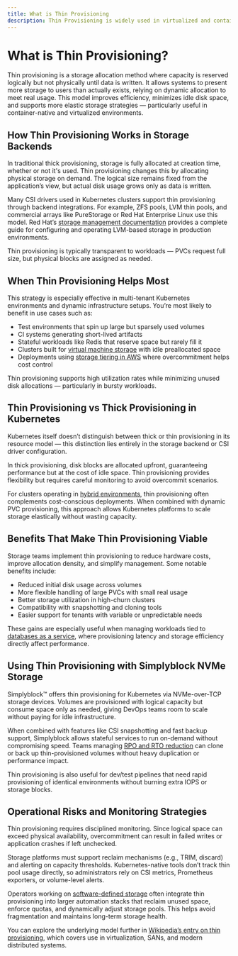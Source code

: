 ```yaml
---
title: What is Thin Provisioning
description: Thin Provisioning is widely used in virtualized and containerized environments to optimize storage infrastructure and reduce waste.
---
```

# What is Thin Provisioning?

Thin provisioning is a storage allocation method where capacity is reserved logically but not physically until data is written. It allows systems to present more storage to users than actually exists, relying on dynamic allocation to meet real usage. This model improves efficiency, minimizes idle disk space, and supports more elastic storage strategies — particularly useful in container-native and virtualized environments.

## How Thin Provisioning Works in Storage Backends

In traditional thick provisioning, storage is fully allocated at creation time, whether or not it's used. Thin provisioning changes this by allocating physical storage on demand. The logical size remains fixed from the application’s view, but actual disk usage grows only as data is written.

Many CSI drivers used in Kubernetes clusters support thin provisioning through backend integrations. For example, ZFS pools, LVM thin pools, and commercial arrays like PureStorage or Red Hat Enterprise Linux use this model. Red Hat’s [storage management documentation](https://access.redhat.com/documentation/en-us/red_hat_enterprise_linux/8/html/managing_storage_devices/index) provides a complete guide for configuring and operating LVM-based storage in production environments.

Thin provisioning is typically transparent to workloads — PVCs request full size, but physical blocks are assigned as needed.

## When Thin Provisioning Helps Most

This strategy is especially effective in multi-tenant Kubernetes environments and dynamic infrastructure setups. You’re most likely to benefit in use cases such as:

- Test environments that spin up large but sparsely used volumes  
- CI systems generating short-lived artifacts  
- Stateful workloads like Redis that reserve space but rarely fill it  
- Clusters built for [virtual machine storage](https://www.simplyblock.io/use-cases/vmware-migration-kubernetes/) with idle preallocated space  
- Deployments using [storage tiering in AWS](https://www.simplyblock.io/use-cases/cloud-cost-optimization-aws-storage-tiering/) where overcommitment helps cost control

Thin provisioning supports high utilization rates while minimizing unused disk allocations — particularly in bursty workloads.

## Thin Provisioning vs Thick Provisioning in Kubernetes

Kubernetes itself doesn’t distinguish between thick or thin provisioning in its resource model — this distinction lies entirely in the storage backend or CSI driver configuration.

In thick provisioning, disk blocks are allocated upfront, guaranteeing performance but at the cost of idle space. Thin provisioning provides flexibility but requires careful monitoring to avoid overcommit scenarios.

For clusters operating in [hybrid environments](https://www.simplyblock.io/supported-environments/hybrid-multi-cloud-storage/), thin provisioning often complements cost-conscious deployments. When combined with dynamic PVC provisioning, this approach allows Kubernetes platforms to scale storage elastically without wasting capacity.

## Benefits That Make Thin Provisioning Viable

Storage teams implement thin provisioning to reduce hardware costs, improve allocation density, and simplify management. Some notable benefits include:

- Reduced initial disk usage across volumes  
- More flexible handling of large PVCs with small real usage  
- Better storage utilization in high-churn clusters  
- Compatibility with snapshotting and cloning tools  
- Easier support for tenants with variable or unpredictable needs

These gains are especially useful when managing workloads tied to [databases as a service](https://www.simplyblock.io/use-cases/databases-as-a-service/), where provisioning latency and storage efficiency directly affect performance.

## Using Thin Provisioning with Simplyblock NVMe Storage

Simplyblock™ offers thin provisioning for Kubernetes via NVMe-over-TCP storage devices. Volumes are provisioned with logical capacity but consume space only as needed, giving DevOps teams room to scale without paying for idle infrastructure.

When combined with features like CSI snapshotting and fast backup support, Simplyblock allows stateful services to run on-demand without compromising speed. Teams managing [RPO and RTO reduction](https://www.simplyblock.io/use-cases/reduction-of-rpo-rto/) can clone or back up thin-provisioned volumes without heavy duplication or performance impact.

Thin provisioning is also useful for dev/test pipelines that need rapid provisioning of identical environments without burning extra IOPS or storage blocks.

## Operational Risks and Monitoring Strategies

Thin provisioning requires disciplined monitoring. Since logical space can exceed physical availability, overcommitment can result in failed writes or application crashes if left unchecked.

Storage platforms must support reclaim mechanisms (e.g., TRIM, discard) and alerting on capacity thresholds. Kubernetes-native tools don’t track thin pool usage directly, so administrators rely on CSI metrics, Prometheus exporters, or volume-level alerts.

Operators working on [software-defined storage](https://www.simplyblock.io/use-cases/software-defined-storage/) often integrate thin provisioning into larger automation stacks that reclaim unused space, enforce quotas, and dynamically adjust storage pools. This helps avoid fragmentation and maintains long-term storage health.

You can explore the underlying model further in [Wikipedia’s entry on thin provisioning](https://en.wikipedia.org/wiki/Thin_provisioning), which covers use in virtualization, SANs, and modern distributed systems.
